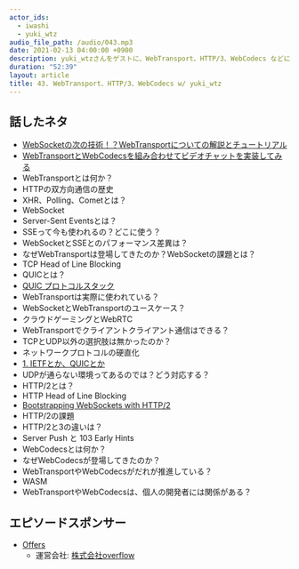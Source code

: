 ```yaml
---
actor_ids:
  - iwashi
  - yuki_wtz
audio_file_path: /audio/043.mp3
date: 2021-02-13 04:00:00 +0900
description: yuki_wtzさんをゲストに、WebTransport、HTTP/3、WebCodecs などについて語っていただいたエピソードです。
duration: "52:39"
layout: article
title: 43. WebTransport、HTTP/3、WebCodecs w/ yuki_wtz
---
```


## 話したネタ

- [WebSocketの次の技術！？WebTransportについての解説とチュートリアル](https://qiita.com/yuki_uchida/items/d9de148bb2ee418563cf)
- [WebTransportとWebCodecsを組み合わせてビデオチャットを実装してみる](https://qiita.com/yuki_uchida/items/b177ec07ac0379950e58)
- WebTransportとは何か？
- HTTPの双方向通信の歴史
- XHR、Polling、Cometとは？
- WebSocket
- Server-Sent Eventsとは？
- SSEって今も使われるの？どこに使う？
- WebSocketとSSEとのパフォーマンス差異は？
- なぜWebTransportは登場してきたのか？WebSocketの課題とは？
- TCP Head of Line Blocking
- QUICとは？
- [QUIC プロトコルスタック](https://datatracker.ietf.org/meeting/98/materials/slides-98-edu-sessf-quic-tutorial/)
- WebTransportは実際に使われている？
- WebSocketとWebTransportのユースケース？
- クラウドゲーミングとWebRTC
- WebTransportでクライアントクライアント通信はできる？
- TCPとUDP以外の選択肢は無かったのか？
- ネットワークプロトコルの硬直化
- [1. IETFとか、QUICとか](https://fukabori.fm/episode/1)
- UDPが通らない環境ってあるのでは？どう対応する？
- HTTP/2とは？
- HTTP Head of Line Blocking
- [Bootstrapping WebSockets with HTTP/2](https://tools.ietf.org/html/draft-ietf-httpbis-h2-websockets-00)
- HTTP/2の課題
- HTTP/2と3の違いは？
- Server Push と 103 Early Hints
- WebCodecsとは何か？
- なぜWebCodecsが登場してきたのか？
- WebTransportやWebCodecsがだれが推進している？
- WASM
- WebTransportやWebCodecsは、個人の開発者には関係がある？

## エピソードスポンサー

- [Offers](https://offers.jp/) 
  -  運営会社: [株式会社overflow](https://overflow.co.jp/)
